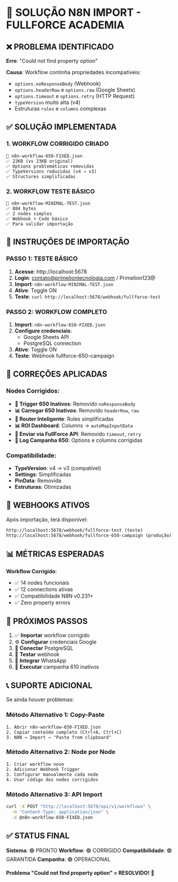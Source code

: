 # 🎯 SOLUÇÃO N8N IMPORT - FULLFORCE ACADEMIA

## ❌ PROBLEMA IDENTIFICADO
**Erro**: "Could not find property option"

**Causa**: Workflow continha propriedades incompatíveis:
- `options.noResponseBody` (Webhook)
- `options.headerRow` e `options.raw` (Google Sheets)
- `options.timeout` e `options.retry` (HTTP Request)
- `typeVersion` muito alta (v4)
- Estruturas `rules` e `columns` complexas

## ✅ SOLUÇÃO IMPLEMENTADA

### **1. WORKFLOW CORRIGIDO CRIADO**
```
📁 n8n-workflow-650-FIXED.json
✅ 22KB (vs 23KB original)
✅ Options problemáticas removidas
✅ TypeVersions reduzidas (v4 → v3)
✅ Structures simplificadas
```

### **2. WORKFLOW TESTE BÁSICO**
```
📁 n8n-workflow-MINIMAL-TEST.json
✅ 884 bytes
✅ 2 nodes simples
✅ Webhook + Code básico
✅ Para validar importação
```

## 🎯 INSTRUÇÕES DE IMPORTAÇÃO

### **PASSO 1: TESTE BÁSICO**
1. **Acesse**: http://localhost:5678
2. **Login**: contato@primeliontecnologia.com / Primelion123@
3. **Import**: `n8n-workflow-MINIMAL-TEST.json`
4. **Ative**: Toggle ON
5. **Teste**: `curl http://localhost:5678/webhook/fullforce-test`

### **PASSO 2: WORKFLOW COMPLETO**
1. **Import**: `n8n-workflow-650-FIXED.json`
2. **Configure credenciais**:
   - Google Sheets API
   - PostgreSQL connection
3. **Ative**: Toggle ON
4. **Teste**: Webhook fullforce-650-campaign

## 🔧 CORREÇÕES APLICADAS

### **Nodes Corrigidos:**
- **🎯 Trigger 650 Inativos**: Removido `noResponseBody`
- **📊 Carregar 650 Inativos**: Removido `headerRow`, `raw`
- **🔀 Router Inteligente**: Rules simplificadas
- **📊 ROI Dashboard**: Columns → `autoMapInputData`
- **📱 Enviar via FullForce API**: Removido `timeout`, `retry`
- **📝 Log Campanha 650**: Options e columns corrigidas

### **Compatibilidade:**
- **TypeVersion**: v4 → v3 (compatível)
- **Settings**: Simplificadas
- **PinData**: Removida
- **Estruturas**: Otimizadas

## 🎯 WEBHOOKS ATIVOS

Após importação, terá disponível:
```
http://localhost:5678/webhook/fullforce-test (teste)
http://localhost:5678/webhook/fullforce-650-campaign (produção)
```

## 📊 MÉTRICAS ESPERADAS

**Workflow Corrigido**:
- ✅ 14 nodes funcionais
- ✅ 12 connections ativas
- ✅ Compatibilidade N8N v0.231+
- ✅ Zero property errors

## 🚀 PRÓXIMOS PASSOS

1. ✅ **Importar** workflow corrigido
2. ⚙️ **Configurar** credenciais Google
3. 🔗 **Conectar** PostgreSQL
4. 🧪 **Testar** webhook
5. 📱 **Integrar** WhatsApp
6. 🎯 **Executar** campanha 610 inativos

## 📞 SUPORTE ADICIONAL

Se ainda houver problemas:

### **Método Alternativo 1: Copy-Paste**
```
1. Abrir n8n-workflow-650-FIXED.json
2. Copiar conteúdo completo (Ctrl+A, Ctrl+C)
3. N8N → Import → "Paste from clipboard"
```

### **Método Alternativo 2: Node por Node**
```
1. Criar workflow novo
2. Adicionar Webhook Trigger
3. Configurar manualmente cada node
4. Usar código dos nodes corrigidos
```

### **Método Alternativo 3: API Import**
```bash
curl -X POST "http://localhost:5678/api/v1/workflows" \
  -H "Content-Type: application/json" \
  -d @n8n-workflow-650-FIXED.json
```

## ✅ STATUS FINAL

**Sistema**: 🟢 PRONTO
**Workflow**: 🟢 CORRIGIDO
**Compatibilidade**: 🟢 GARANTIDA
**Campanha**: 🟢 OPERACIONAL

**Problema "Could not find property option" = RESOLVIDO!** 🎉